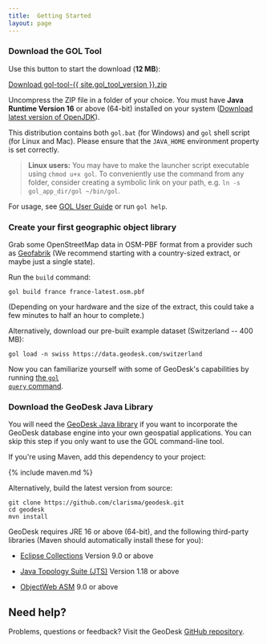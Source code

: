 ```yaml
---
title:  Getting Started
layout: page
---
```


<div class="text-container" markdown="1">

### Download the GOL Tool

Use this button to start the download (**12 MB**):

<p></p>
<p></p>

<div class="button">
    <a href="https://github.com/clarisma/gol-tool/releases/download/{{ site.gol_tool_version }}/gol-tool-{{ site.gol_tool_version }}.zip">Download gol-tool-{{ site.gol_tool_version }}.zip</a>
</div>


Uncompress the ZIP file in a folder of your choice. You must have **Java Runtime Version 16** or above (64-bit) installed on your system ([Download latest version of OpenJDK](https://jdk.java.net/)).

This distribution contains both `gol.bat` (for Windows) and `gol` shell script (for Linux and Mac). Please ensure that the `JAVA_HOME` environment property is set correctly.

> **Linux users:** You may have to make the launcher script executable using `chmod u+x gol`. To conveniently use the command from any folder, consider creating a symbolic link on your path, e.g. `ln -s gol_app_dir/gol ~/bin/gol`.

For usage, see [GOL User Guide](http://docs.geodesk.com/gol) or run `gol help`.

### Create your first geographic object library

Grab some OpenStreetMap data in OSM-PBF format from a provider such as [Geofabrik](http://download.geofabrik.de/) (We recommend starting with a country-sized extract, or maybe just a single state).

Run the `build` command:

```
gol build france france-latest.osm.pbf
```

(Depending on your hardware and the size of the extract, this could take a few minutes to half an hour to complete.)

Alternatively, download our pre-built example dataset (Switzerland -- 400 MB):

```
gol load -n swiss https://data.geodesk.com/switzerland
```

Now you can familiarize yourself with some of GeoDesk's capabilities by running [the <code>gol query</code> command](http://docs.geodesk.com/gol/query).

### Download the GeoDesk Java Library

You will need the [GeoDesk Java library](http://www.github.com/clarisma/geodesk) if you want to incorporate the GeoDesk database engine into your own geospatial applications. You can skip this step if you only want to use the GOL command-line tool. 

If you're using Maven, add this dependency to your project:

{% include maven.md %}

Alternatively, build the latest version from source:

```
git clone https://github.com/clarisma/geodesk.git
cd geodesk
mvn install
```

GeoDesk requires JRE 16 or above (64-bit), and the following third-party libraries (Maven should automatically install these for you):

- [Eclipse Collections](https://github.com/eclipse/eclipse-collections) Version 9.0 or above

- [Java Topology Suite (JTS)](https://github.com/locationtech/jts) Version 1.18 or above

- [ObjectWeb ASM](https://asm.ow2.io/) 9.0 or above 

## Need help?

Problems, questions or feedback? Visit the GeoDesk [GitHub repository](http://www.github.com/clarisma/geodesk).

</div>